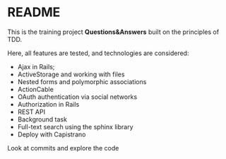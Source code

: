 # README

This is the training project **Questions&Answers** built on the principles of TDD.

Here, all features are tested, and technologies are considered:
* Ajax in Rails;
* ActiveStorage and working with files
* Nested forms and polymorphic associations
* ActionCable
* OAuth authentication via social networks
* Authorization in Rails
* REST API
* Background task
* Full-text search using the sphinx library
* Deploy with Capistrano

Look at commits and explore the code
